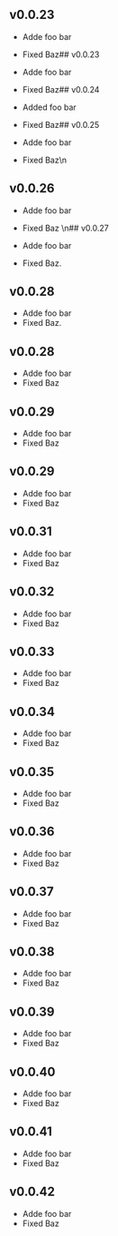
## v0.0.23


- Adde foo bar
- Fixed Baz## v0.0.23


- Adde foo bar
- Fixed Baz## v0.0.24


- Added foo bar
- Fixed Baz## v0.0.25


- Adde foo bar
- Fixed Baz\n          
## v0.0.26


- Adde foo bar
- Fixed Baz
\n## v0.0.27


- Adde foo bar
- Fixed Baz.          
## v0.0.28


- Adde foo bar
- Fixed Baz.          
## v0.0.28


- Adde foo bar
- Fixed Baz<br />          
## v0.0.29


- Adde foo bar
- Fixed Baz<br />          
## v0.0.29


- Adde foo bar
- Fixed Baz<br />          
## v0.0.31


- Adde foo bar
- Fixed Baz<br />          
## v0.0.32


- Adde foo bar
- Fixed Baz<br />          
## v0.0.33


- Adde foo bar
- Fixed Baz<br />          
## v0.0.34


- Adde foo bar
- Fixed Baz<br />          
## v0.0.35


- Adde foo bar
- Fixed Baz<br />          
## v0.0.36


- Adde foo bar
- Fixed Baz<br />          
## v0.0.37


- Adde foo bar
- Fixed Baz<br />          
## v0.0.38


- Adde foo bar
- Fixed Baz<br />          
## v0.0.39


- Adde foo bar
- Fixed Baz<br />          
## v0.0.40


- Adde foo bar
- Fixed Baz<br />          
## v0.0.41


- Adde foo bar
- Fixed Baz<br />          
## v0.0.42


- Adde foo bar
- Fixed Baz